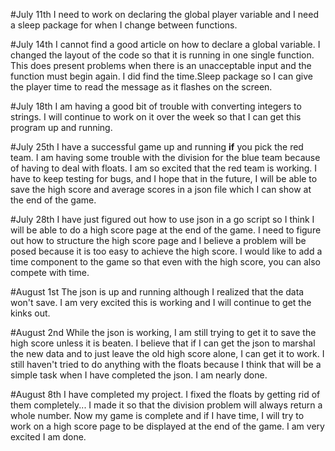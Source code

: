 #July 11th
I need to work on declaring the global player variable and I need
a sleep package for when I change between functions.

#July 14th
I cannot find a good article on how to declare a global variable.
I changed the layout of the code so that it is running in one single
function. This does present problems when there is an unacceptable
input and the function must begin again. I did find the time.Sleep
package so I can give the player time to read the message as it
flashes on the screen.

#July 18th
I am having a good bit of trouble with converting integers to strings.
I will continue to work on it over the week so that I can get this
program up and running.

#July 25th
I have a successful game up and running **if** you pick the red team.
I am having some trouble with the division for the blue team because
of having to deal with floats. I am so excited that the red team is
working. I have to keep testing for bugs, and I hope that in the
future, I will be able to save the high score and average scores in
a json file which I can show at the end of the game.

#July 28th
I have just figured out how to use json in a go script so I think
I will be able to do a high score page at the end of the game. I need
to figure out how to structure the high score page and I believe
a problem will be posed because it is too easy to achieve the high
score. I would like to add a time component to the game so that even
with the high score, you can also compete with time.

#August 1st
The json is up and running although I realized that the data won't
save. I am very excited this is working and I will continue to get the
kinks out.

#August 2nd
While the json is working, I am still trying to get it to save the
high score unless it is beaten. I believe that if I can get the json
to marshal the new data and to just leave the old high score alone,
I can get it to work. I still haven't tried to do anything with the
floats because I think that will be a simple task when I have
completed the json. I am nearly done.

#August 8th
I have completed my project. I fixed the floats by getting rid of them
completely... I made it so that the division problem will always
return a whole number. Now my game is complete and if I have time,
I will try to work on a high score page to be displayed at the end of
the game. I am very excited I am done.
